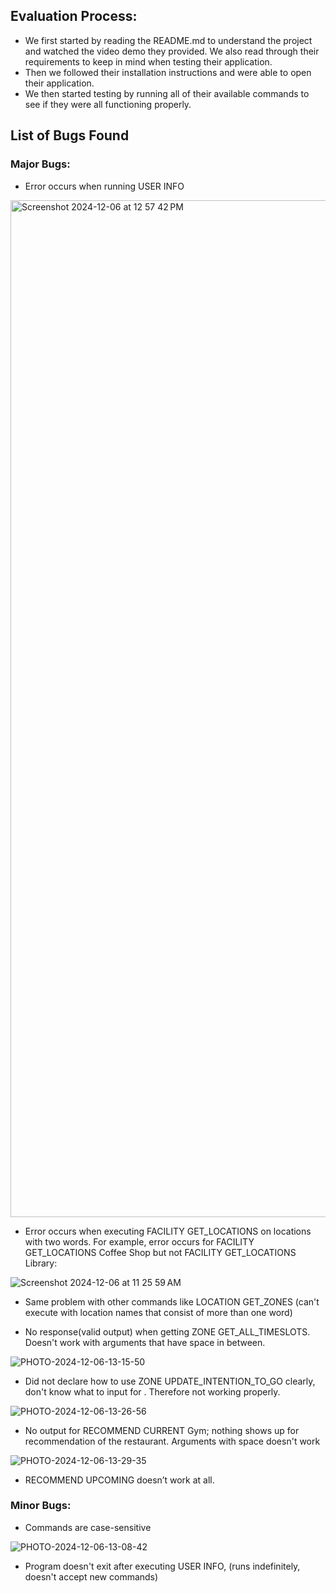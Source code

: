 ## Evaluation Process:
- We first started by reading the README.md to understand the project and watched the video demo they provided. We also read through their requirements to keep in mind when testing their application.
- Then we followed their installation instructions and were able to open their application.
- We then started testing by running all of their available commands to see if they were all functioning properly. 
## List of Bugs Found 
### Major Bugs:
- Error occurs when running USER INFO
<img width="1627" alt="Screenshot 2024-12-06 at 12 57 42 PM" src="https://github.com/user-attachments/assets/8bdfaf02-52b4-4411-bda3-322c16ed6379">

- Error occurs when executing FACILITY GET_LOCATIONS on locations with two words. For example, error occurs for FACILITY GET_LOCATIONS Coffee Shop but not FACILITY GET_LOCATIONS Library:
  
![Screenshot 2024-12-06 at 11 25 59 AM](https://github.com/user-attachments/assets/666d4d65-f14d-4322-95b6-cb4a687f2d74)

- Same problem with other commands like LOCATION GET_ZONES (can't execute with location names that consist of more than one word)

- No response(valid output) when getting ZONE GET_ALL_TIMESLOTS. Doesn't work with arguments that have space in between.

 ![PHOTO-2024-12-06-13-15-50](https://github.com/user-attachments/assets/94bd242a-32c6-4371-9908-fbd0ef1d68f0)
- Did not declare how to use ZONE UPDATE_INTENTION_TO_GO clearly, don't know what to input for <timeslot id>. Therefore not working properly.

![PHOTO-2024-12-06-13-26-56](https://github.com/user-attachments/assets/aabd0a69-3d75-4adb-bd26-1ada5d8f43f7)
- No output for RECOMMEND CURRENT Gym; nothing shows up for recommendation of the restaurant. Arguments with space doesn't work

![PHOTO-2024-12-06-13-29-35](https://github.com/user-attachments/assets/7bf542b3-48af-4f5c-adc2-b10e6b011155)
- RECOMMEND UPCOMING doesn’t work at all.
### Minor Bugs:
- Commands are case-sensitive

![PHOTO-2024-12-06-13-08-42](https://github.com/user-attachments/assets/6691e5c3-bcd0-4f09-bd5f-2020e9fa4a89)

- Program doesn't exit after executing USER INFO, (runs indefinitely, doesn't accept new commands)

